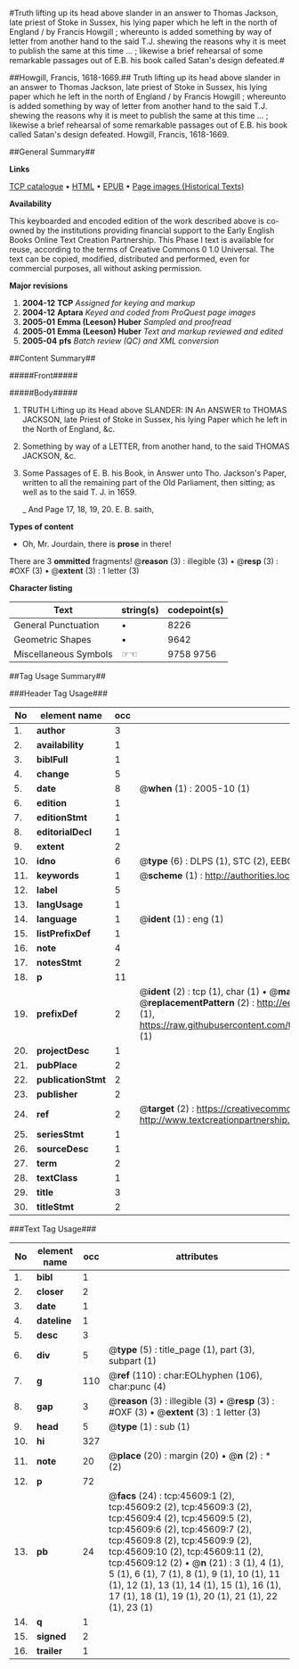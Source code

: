 #Truth lifting up its head above slander in an answer to Thomas Jackson, late priest of Stoke in Sussex, his lying paper which he left in the north of England / by Francis Howgill ; whereunto is added something by way of letter from another hand to the said T.J. shewing the reasons why it is meet to publish the same at this time ... ; likewise a brief rehearsal of some remarkable passages out of E.B. his book called Satan's design defeated.#

##Howgill, Francis, 1618-1669.##
Truth lifting up its head above slander in an answer to Thomas Jackson, late priest of Stoke in Sussex, his lying paper which he left in the north of England / by Francis Howgill ; whereunto is added something by way of letter from another hand to the said T.J. shewing the reasons why it is meet to publish the same at this time ... ; likewise a brief rehearsal of some remarkable passages out of E.B. his book called Satan's design defeated.
Howgill, Francis, 1618-1669.

##General Summary##

**Links**

[TCP catalogue](http://www.ota.ox.ac.uk/tcp/)  • 
[HTML](http://tei.it.ox.ac.uk/tcp/Texts-HTML/free/A44/A44811.html)  • 
[EPUB](http://tei.it.ox.ac.uk/tcp/Texts-EPUB/free/A44/A44811.epub) • 
[Page images (Historical Texts)](https://data.historicaltexts.jisc.ac.uk/view?pubId=eebo-10741461e&pageId=eebo-10741461e-45609-1)

**Availability**

This keyboarded and encoded edition of the
	       work described above is co-owned by the institutions
	       providing financial support to the Early English Books
	       Online Text Creation Partnership. This Phase I text is
	       available for reuse, according to the terms of Creative
	       Commons 0 1.0 Universal. The text can be copied,
	       modified, distributed and performed, even for
	       commercial purposes, all without asking permission.

**Major revisions**

1. __2004-12__ __TCP__ *Assigned for keying and markup*
1. __2004-12__ __Aptara__ *Keyed and coded from ProQuest page images*
1. __2005-01__ __Emma (Leeson) Huber__ *Sampled and proofread*
1. __2005-01__ __Emma (Leeson) Huber__ *Text and markup reviewed and edited*
1. __2005-04__ __pfs__ *Batch review (QC) and XML conversion*

##Content Summary##

#####Front#####

#####Body#####

1. TRUTH
Lifting up its Head above
SLANDER:
IN
An ANSWER to THOMAS JACKSON,
late Priest of Stoke in Sussex, his lying Paper which he
left in the North of England, &c.

1. Something by way of a LETTER, from another hand,
to the said THOMAS JACKSON, &c.

1. Some Passages of E. B. his Book, in Answer unto Tho.
Jackson's Paper, written to all the remaining part of
the Old Parliament, then sitting; as well as to the said
T. J. in 1659.

    _ And Page 17, 18, 19, 20. E. B. saith,

**Types of content**

  * Oh, Mr. Jourdain, there is **prose** in there!

There are 3 **ommitted** fragments! 
 @__reason__ (3) : illegible (3)  •  @__resp__ (3) : #OXF (3)  •  @__extent__ (3) : 1 letter (3)

**Character listing**


|Text|string(s)|codepoint(s)|
|---|---|---|
|General Punctuation|•|8226|
|Geometric Shapes|▪|9642|
|Miscellaneous Symbols|☞☜|9758 9756|

##Tag Usage Summary##

###Header Tag Usage###

|No|element name|occ|attributes|
|---|---|---|---|
|1.|__author__|3||
|2.|__availability__|1||
|3.|__biblFull__|1||
|4.|__change__|5||
|5.|__date__|8| @__when__ (1) : 2005-10 (1)|
|6.|__edition__|1||
|7.|__editionStmt__|1||
|8.|__editorialDecl__|1||
|9.|__extent__|2||
|10.|__idno__|6| @__type__ (6) : DLPS (1), STC (2), EEBO-CITATION (1), OCLC (1), VID (1)|
|11.|__keywords__|1| @__scheme__ (1) : http://authorities.loc.gov/ (1)|
|12.|__label__|5||
|13.|__langUsage__|1||
|14.|__language__|1| @__ident__ (1) : eng (1)|
|15.|__listPrefixDef__|1||
|16.|__note__|4||
|17.|__notesStmt__|2||
|18.|__p__|11||
|19.|__prefixDef__|2| @__ident__ (2) : tcp (1), char (1)  •  @__matchPattern__ (2) : ([0-9\-]+):([0-9IVX]+) (1), (.+) (1)  •  @__replacementPattern__ (2) : http://eebo.chadwyck.com/downloadtiff?vid=$1&page=$2 (1), https://raw.githubusercontent.com/textcreationpartnership/Texts/master/tcpchars.xml#$1 (1)|
|20.|__projectDesc__|1||
|21.|__pubPlace__|2||
|22.|__publicationStmt__|2||
|23.|__publisher__|2||
|24.|__ref__|2| @__target__ (2) : https://creativecommons.org/publicdomain/zero/1.0/ (1), http://www.textcreationpartnership.org/docs/. (1)|
|25.|__seriesStmt__|1||
|26.|__sourceDesc__|1||
|27.|__term__|2||
|28.|__textClass__|1||
|29.|__title__|3||
|30.|__titleStmt__|2||


###Text Tag Usage###

|No|element name|occ|attributes|
|---|---|---|---|
|1.|__bibl__|1||
|2.|__closer__|2||
|3.|__date__|1||
|4.|__dateline__|1||
|5.|__desc__|3||
|6.|__div__|5| @__type__ (5) : title_page (1), part (3), subpart (1)|
|7.|__g__|110| @__ref__ (110) : char:EOLhyphen (106), char:punc (4)|
|8.|__gap__|3| @__reason__ (3) : illegible (3)  •  @__resp__ (3) : #OXF (3)  •  @__extent__ (3) : 1 letter (3)|
|9.|__head__|5| @__type__ (1) : sub (1)|
|10.|__hi__|327||
|11.|__note__|20| @__place__ (20) : margin (20)  •  @__n__ (2) : * (2)|
|12.|__p__|72||
|13.|__pb__|24| @__facs__ (24) : tcp:45609:1 (2), tcp:45609:2 (2), tcp:45609:3 (2), tcp:45609:4 (2), tcp:45609:5 (2), tcp:45609:6 (2), tcp:45609:7 (2), tcp:45609:8 (2), tcp:45609:9 (2), tcp:45609:10 (2), tcp:45609:11 (2), tcp:45609:12 (2)  •  @__n__ (21) : 3 (1), 4 (1), 5 (1), 6 (1), 7 (1), 8 (1), 9 (1), 10 (1), 11 (1), 12 (1), 13 (1), 14 (1), 15 (1), 16 (1), 17 (1), 18 (1), 19 (1), 20 (1), 21 (1), 22 (1), 23 (1)|
|14.|__q__|1||
|15.|__signed__|2||
|16.|__trailer__|1||
